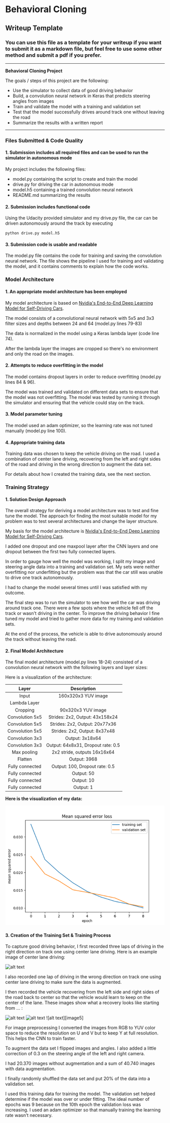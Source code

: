 # **Behavioral Cloning** 

## Writeup Template

### You can use this file as a template for your writeup if you want to submit it as a markdown file, but feel free to use some other method and submit a pdf if you prefer.

---

**Behavioral Cloning Project**

The goals / steps of this project are the following:
* Use the simulator to collect data of good driving behavior
* Build, a convolution neural network in Keras that predicts steering angles from images
* Train and validate the model with a training and validation set
* Test that the model successfully drives around track one without leaving the road
* Summarize the results with a written report


[//]: # (Image References)

[image1]: ./imgs/model.png "Model Visualization"
[image2]: ./img/recovery1.jpg "Recovery Image"
[image3]: ./img/recovery2.jpg "Recovery Image"
[image4]: ./img/recovery3.jpg "Recovery Image"
[image6]: ./examples/placeholder_small.png "Normal Image"
[image7]: ./examples/placeholder_small.png "Flipped Image"

---
### Files Submitted & Code Quality

#### 1. Submission includes all required files and can be used to run the simulator in autonomous mode

My project includes the following files:
* model.py containing the script to create and train the model
* drive.py for driving the car in autonomous mode
* model.h5 containing a trained convolution neural network 
* README.md summarizing the results

#### 2. Submission includes functional code
Using the Udacity provided simulator and my drive.py file, the car can be driven autonomously around the track by executing 
```
python drive.py model.h5
```

#### 3. Submission code is usable and readable

The model.py file contains the code for training and saving the convolution neural network. The file shows the pipeline I used for training and validating the model, and it contains comments to explain how the code works.

### Model Architecture

#### 1. An appropriate model architecture has been employed
My model architecture is based on [Nvidia's End-to-End Deep Learning Model for Self-Driving Cars](https://devblogs.nvidia.com/parallelforall/deep-learning-self-driving-cars/).

The model consists of a convolutional neural network with 5x5 and 3x3 filter sizes and depths between 24 and 64 (model.py lines 79-83) 

The data is normalized in the model using a Keras lambda layer (code line 74). 

After the lambda layer the images are cropped so there's no environment and only the road on the images.

#### 2. Attempts to reduce overfitting in the model

The model contains dropout layers in order to reduce overfitting (model.py lines 84 & 96). 

The model was trained and validated on different data sets to ensure that the model was not overfitting. The model was tested by running it through the simulator and ensuring that the vehicle could stay on the track.

#### 3. Model parameter tuning

The model used an adam optimizer, so the learning rate was not tuned manually (model.py line 100).

#### 4. Appropriate training data

Training data was chosen to keep the vehicle driving on the road. I used a combination of center lane driving, recovering from the left and right sides of the road and driving in the wrong direction to augment the data set.

For details about how I created the training data, see the next section. 

### Training Strategy

#### 1. Solution Design Approach

The overall strategy for deriving a model architecture was to test and fine tune the model. The approach for finding the most suitable model for my problem was to test several architectures and change the layer structure.

My basis for the model architecture is [Nvidia's End-to-End Deep Learning Model for Self-Driving Cars](https://devblogs.nvidia.com/parallelforall/deep-learning-self-driving-cars/).

I added one dropout and one maxpool layer after the CNN layers and one dropout between the first two fully connected layers.

In order to gauge how well the model was working, I split my image and steering angle data into a training and validation set. My sets were neither overfitting nor underfitting but the problem was that the car still was unable to drive one track autonomously.

I had to change the model several times until I was satisfied with my outcome.

The final step was to run the simulator to see how well the car was driving around track one. There were a few spots where the vehicle fell off the track or wasn't driving in the center. To improve the driving behavior I fine tuned my model and tried to gather more data for my training and validation sets.

At the end of the process, the vehicle is able to drive autonomously around the track without leaving the road.

#### 2. Final Model Architecture

The final model architecture (model.py lines 18-24) consisted of a convolution neural network with the following layers and layer sizes:

Here is a visualization of the architecture:

| Layer         		|     Description	        					| 
|:---------------------:|:---------------------------------------------:| 
| Input         		| 160x320x3 YUV image   						| 
| Lambda Layer        	|                         						| 
| Cropping          	| 90x320x3 YUV image       						| 
| Convolution 5x5     	| Strides: 2x2, Output: 43x158x24              	|
| Convolution 5x5     	| Strides: 2x2, Output: 20x77x36               	|
| Convolution 5x5     	| Strides: 2x2, Output: 8x37x48               	|
| Convolution 3x3     	| Output: 3x18x64                              	|
| Convolution 3x3     	| Output: 64x8x31, Dropout rate: 0.5          	|
| Max pooling	      	| 2x2 stride,  outputs 16x16x64 				|
| Flatten       		| Output: 3968     		                    	|
| Fully connected		| Output: 100, Dropout rate: 0.5     			|
| Fully connected		| Output: 50                          			|
| Fully connected		| Output: 10                          			|
| Fully connected		| Output: 1                          			|

**Here is the visualization of my data:**

![Data Visualization][image1]

#### 3. Creation of the Training Set & Training Process

To capture good driving behavior, I first recorded three laps of driving in the right direction on track one using center lane driving. Here is an example image of center lane driving:

![alt text][image2]

I also recorded one lap of driving in the wrong direction on track one using center lane driving to make sure the data is augmented.

I then recorded the vehicle recovering from the left side and right sides of the road back to center so that the vehicle would learn to keep on the center of the lane. These images show what a recovery looks like starting from ... :

![alt text][image3]
![alt text][image4]
![alt text][image5]

For image preprocessing I converted the images from RGB to YUV color space to reduce the resolution on U and V but to keep Y at full resolution. This helps the CNN to train faster.

To augment the data set I flipped images and angles. I also added a little correction of 0.3 on the steering angle of the left and right camera.

I had 20.370 images without augmentation and a sum of 40.740 images with data augmentation.


I finally randomly shuffled the data set and put 20% of the data into a validation set. 

I used this training data for training the model. The validation set helped determine if the model was over or under fitting. The ideal number of epochs was 9 because on the 10th epoch the validation loss was increasing. I used an adam optimizer so that manually training the learning rate wasn't necessary.
